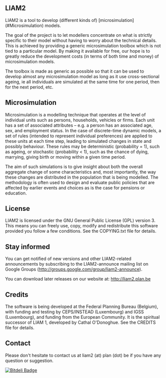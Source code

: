 LIAM2
-----

LIAM2 is a tool to develop (different kinds of) [microsimulation]
(#Microsimulation) models.

The goal of the project is to let modellers concentrate on what is strictly
specific to their model without having to worry about the technical details.
This is achieved by providing a generic microsimulation toolbox which is not
tied to a particular model. By making it available for free, our hope is to
greatly reduce the development costs (in terms of both time and money) of
microsimulation models.

The toolbox is made as generic as possible so that it can be used to develop
almost any microsimulation model as long as it use cross-sectional ageing, ie
all individuals are simulated at the same time for one period, then for the next
period, etc.

Microsimulation
---------------

Microsimulation is a modelling technique that operates at the level of
individual units such as persons, households, vehicles or firms. Each unit
has a set of associated attributes – e.g. a person has an associated age,
sex, and employment status. In the case of discrete-time dynamic models,
a set of rules (intended to represent individual preferences) are applied to
these units at each time step, leading to simulated changes in state and
possibly behaviour. These rules may be deterministic (probability = 1),
such as ageing, or stochastic (probability < 1), such as the chance of dying,
marrying, giving birth or moving within a given time period.

The aim of such simulations is to give insight about both the overall
aggregate change of some characteristics and, most importantly,
the way these changes are distributed in the population that is being
modelled. The methodology is often used to design and evaluate public
policies that are affected by earlier events and choices as is the case for
pensions or education.

License
-------

LIAM2 is licensed under the GNU General Public License (GPL) version 3. This
means you can freely use, copy, modify and redistribute this software
provided you follow a few conditions. See the COPYING.txt file for details.

Stay informed
-------------

You can get notified of new versions and other LIAM2-related announcements by
subscribing to the LIAM2-announce mailing list on Google Groups
(http://groups.google.com/group/liam2-announce).

You can download later releases on our website at:
http://liam2.plan.be

Credits
-------

The software is being developed at the Federal Planning Bureau (Belgium), with
funding and testing by CEPS/INSTEAD (Luxembourg) and IGSS (Luxembourg), and
funding from the European Community. It is the spiritual successor of LIAM 1,
developed by Cathal O'Donoghue. See the CREDITS file for details.

Contact
-------

Please don't hesitate to contact us at liam2 (at) plan (dot) be if you have any question or suggestion.


[![Bitdeli Badge](https://d2weczhvl823v0.cloudfront.net/liam2/liam2/trend.png)](https://bitdeli.com/free "Bitdeli Badge")

